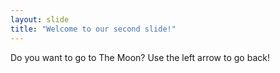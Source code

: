 ```yaml
---
layout: slide
title: "Welcome to our second slide!"
---
```

Do you want to go to The Moon?
Use the left arrow to go back!
